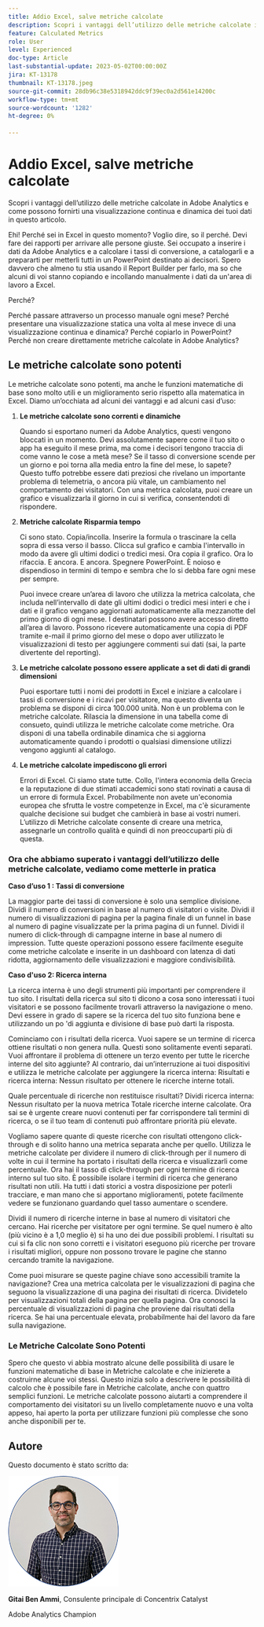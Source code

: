```yaml
---
title: Addio Excel, salve metriche calcolate
description: Scopri i vantaggi dell’utilizzo delle metriche calcolate in Adobe Analytics e come possono fornirti una visualizzazione continua e dinamica dei tuoi dati in questo articolo.
feature: Calculated Metrics
role: User
level: Experienced
doc-type: Article
last-substantial-update: 2023-05-02T00:00:00Z
jira: KT-13178
thumbnail: KT-13178.jpeg
source-git-commit: 28db96c38e5318942ddc9f39ec0a2d561e14200c
workflow-type: tm+mt
source-wordcount: '1282'
ht-degree: 0%

---
```



# Addio Excel, salve metriche calcolate

Scopri i vantaggi dell’utilizzo delle metriche calcolate in Adobe Analytics e come possono fornirti una visualizzazione continua e dinamica dei tuoi dati in questo articolo.

Ehi! Perché sei in Excel in questo momento? Voglio dire, so il perché. Devi fare dei rapporti per arrivare alle persone giuste. Sei occupato a inserire i dati da Adobe Analytics e a calcolare i tassi di conversione, a catalogarli e a prepararti per metterli tutti in un PowerPoint destinato ai decisori. Spero davvero che almeno tu stia usando il Report Builder per farlo, ma so che alcuni di voi stanno copiando e incollando manualmente i dati da un&#39;area di lavoro a Excel.

Perché?

Perché passare attraverso un processo manuale ogni mese? Perché presentare una visualizzazione statica una volta al mese invece di una visualizzazione continua e dinamica? Perché copiarlo in PowerPoint? Perché non creare direttamente metriche calcolate in Adobe Analytics?

## Le metriche calcolate sono potenti

Le metriche calcolate sono potenti, ma anche le funzioni matematiche di base sono molto utili e un miglioramento serio rispetto alla matematica in Excel. Diamo un’occhiata ad alcuni dei vantaggi e ad alcuni casi d’uso:

1. **Le metriche calcolate sono correnti e dinamiche**

   Quando si esportano numeri da Adobe Analytics, questi vengono bloccati in un momento. Devi assolutamente sapere come il tuo sito o app ha eseguito il mese prima, ma come i decisori tengono traccia di come vanno le cose a metà mese? Se il tasso di conversione scende per un giorno e poi torna alla media entro la fine del mese, lo sapete? Questo tuffo potrebbe essere dati preziosi che rivelano un importante problema di telemetria, o ancora più vitale, un cambiamento nel comportamento dei visitatori. Con una metrica calcolata, puoi creare un grafico e visualizzarla il giorno in cui si verifica, consentendoti di rispondere.

1. **Metriche calcolate Risparmia tempo**

   Ci sono stato. Copia/incolla. Inserire la formula o trascinare la cella sopra di essa verso il basso. Clicca sul grafico e cambia l&#39;intervallo in modo da avere gli ultimi dodici o tredici mesi. Ora copia il grafico. Ora lo rifaccia. E ancora. E ancora. Spegnere PowerPoint. È noioso e dispendioso in termini di tempo e sembra che lo si debba fare ogni mese per sempre.

   Puoi invece creare un’area di lavoro che utilizza la metrica calcolata, che includa nell’intervallo di date gli ultimi dodici o tredici mesi interi e che i dati e il grafico vengano aggiornati automaticamente alla mezzanotte del primo giorno di ogni mese. I destinatari possono avere accesso diretto all’area di lavoro. Possono ricevere automaticamente una copia di PDF tramite e-mail il primo giorno del mese o dopo aver utilizzato le visualizzazioni di testo per aggiungere commenti sui dati (sai, la parte divertente del reporting).

1. **Le metriche calcolate possono essere applicate a set di dati di grandi dimensioni**

   Puoi esportare tutti i nomi dei prodotti in Excel e iniziare a calcolare i tassi di conversione e i ricavi per visitatore, ma questo diventa un problema se disponi di circa 100.000 unità. Non è un problema con le metriche calcolate. Rilascia la dimensione in una tabella come di consueto, quindi utilizza le metriche calcolate come metriche. Ora disponi di una tabella ordinabile dinamica che si aggiorna automaticamente quando i prodotti o qualsiasi dimensione utilizzi vengono aggiunti al catalogo.

1. **Le metriche calcolate impediscono gli errori**

   Errori di Excel. Ci siamo state tutte. Collo, l&#39;intera economia della Grecia e la reputazione di due stimati accademici sono stati rovinati a causa di un errore di formula Excel. Probabilmente non avete un&#39;economia europea che sfrutta le vostre competenze in Excel, ma c&#39;è sicuramente qualche decisione sui budget che cambierà in base ai vostri numeri. L’utilizzo di Metriche calcolate consente di creare una metrica, assegnarle un controllo qualità e quindi di non preoccuparti più di questa.

### Ora che abbiamo superato i vantaggi dell’utilizzo delle metriche calcolate, vediamo come metterle in pratica

**Caso d’uso 1 : Tassi di conversione**

La maggior parte dei tassi di conversione è solo una semplice divisione. Dividi il numero di conversioni in base al numero di visitatori o visite. Dividi il numero di visualizzazioni di pagina per la pagina finale di un funnel in base al numero di pagine visualizzate per la prima pagina di un funnel. Dividi il numero di click-through di campagne interne in base al numero di impression. Tutte queste operazioni possono essere facilmente eseguite come metriche calcolate e inserite in un dashboard con latenza di dati ridotta, aggiornamento delle visualizzazioni e maggiore condivisibilità.

**Caso d&#39;uso 2: Ricerca interna**

La ricerca interna è uno degli strumenti più importanti per comprendere il tuo sito. I risultati della ricerca sul sito ti dicono a cosa sono interessati i tuoi visitatori e se possono facilmente trovarli attraverso la navigazione o meno. Devi essere in grado di sapere se la ricerca del tuo sito funziona bene e utilizzando un po &#39;di aggiunta e divisione di base può darti la risposta.

Cominciamo con i risultati della ricerca. Vuoi sapere se un termine di ricerca ottiene risultati o non genera nulla. Questi sono solitamente eventi separati. Vuoi affrontare il problema di ottenere un terzo evento per tutte le ricerche interne del sito aggiunte? Al contrario, dai un’interruzione ai tuoi dispositivi e utilizza le metriche calcolate per aggiungere la ricerca interna: Risultati e ricerca interna: Nessun risultato per ottenere le ricerche interne totali.

Quale percentuale di ricerche non restituisce risultati? Dividi ricerca interna: Nessun risultato per la nuova metrica Totale ricerche interne calcolate. Ora sai se è urgente creare nuovi contenuti per far corrispondere tali termini di ricerca, o se il tuo team di contenuti può affrontare priorità più elevate.

Vogliamo sapere quante di queste ricerche con risultati ottengono click-through e di solito hanno una metrica separata anche per quello. Utilizza le metriche calcolate per dividere il numero di click-through per il numero di volte in cui il termine ha portato i risultati della ricerca e visualizzarli come percentuale. Ora hai il tasso di click-through per ogni termine di ricerca interno sul tuo sito. È possibile isolare i termini di ricerca che generano risultati non utili. Ha tutti i dati storici a vostra disposizione per poterli tracciare, e man mano che si apportano miglioramenti, potete facilmente vedere se funzionano guardando quel tasso aumentare o scendere.

Dividi il numero di ricerche interne in base al numero di visitatori che cercano. Hai ricerche per visitatore per ogni termine. Se quel numero è alto (più vicino è a 1,0 meglio è) si ha uno dei due possibili problemi. I risultati su cui si fa clic non sono corretti e i visitatori eseguono più ricerche per trovare i risultati migliori, oppure non possono trovare le pagine che stanno cercando tramite la navigazione.

Come puoi misurare se queste pagine chiave sono accessibili tramite la navigazione? Crea una metrica calcolata per le visualizzazioni di pagina che seguono la visualizzazione di una pagina dei risultati di ricerca. Dividetelo per visualizzazioni totali della pagina per quella pagina. Ora conosci la percentuale di visualizzazioni di pagina che proviene dai risultati della ricerca. Se hai una percentuale elevata, probabilmente hai del lavoro da fare sulla navigazione.

### Le Metriche Calcolate Sono Potenti

Spero che questo vi abbia mostrato alcune delle possibilità di usare le funzioni matematiche di base in Metriche calcolate e che inizierete a costruirne alcune voi stessi. Questo inizia solo a descrivere le possibilità di calcolo che è possibile fare in Metriche calcolate, anche con quattro semplici funzioni. Le metriche calcolate possono aiutarti a comprendere il comportamento dei visitatori su un livello completamente nuovo e una volta appeso, hai aperto la porta per utilizzare funzioni più complesse che sono anche disponibili per te.

## Autore

Questo documento è stato scritto da:

![Gittai](assets/gittai.png)

**Gitai Ben Ammi**, Consulente principale di Concentrix Catalyst

Adobe Analytics Champion
